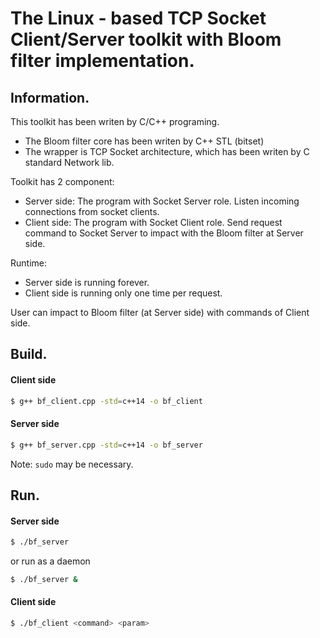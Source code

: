 # The Linux - based TCP Socket Client/Server toolkit with Bloom filter implementation.

## Information.

This toolkit has been writen by C/C++ programing.

* The Bloom filter core has been writen by C++ STL (bitset)
* The wrapper is TCP Socket architecture, which has been writen by C standard Network lib.

Toolkit has 2 component:
* Server side: The program with Socket Server role. Listen incoming connections from socket clients.
* Client side: The program with Socket Client role. Send request command to Socket Server to impact with the Bloom filter at Server side.

Runtime:
* Server side is running forever.
* Client side is running only one time per request.

User can impact to Bloom filter (at Server side) with commands of Client side.

## Build.

#### Client side
```bash
$ g++ bf_client.cpp -std=c++14 -o bf_client
```

#### Server side
```bash
$ g++ bf_server.cpp -std=c++14 -o bf_server
```

Note: ```sudo``` may be necessary.

## Run.

#### Server side
```bash
$ ./bf_server
```

or run as a daemon
```bash
$ ./bf_server &
```

#### Client side
```bash
$ ./bf_client <command> <param>
```